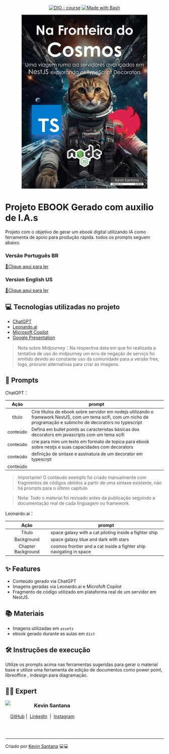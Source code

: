 

<p align="center">
<a href="https://dio.me/"><img src="https://img.shields.io/badge/DIO-Course-28DA77?logo=youtube" alt="DIO - course"></a>
<a href="https://www.gnu.org/software/bash/" title="Go to Bash homepage"><img src="https://img.shields.io/badge/Prompt-Project-blue?logo=gnu-bash&amp;logoColor=white" alt="Made with Bash"></a></p>




<p align="center">
<img 
    src="./assets/cover.png"
    width="400"  
/>
</p>

# Projeto EBOOK Gerado com auxilio de I.A.s

Projeto com o objetivo de gerar um ebook digital utilizando IA como ferramenta de apoio para produção rápida. todos os prompts
seguem abaixo.

### Versão Português BR
<a href="https://github.com/ZekDtonik/ebook-nestjs-decorators/blob/main/dist/Ebook%20-%20Na%20Fronteira%20do%20Cosmos.pdf" title="View PDF now"> 📕Clique aqui para ler</a>

### Version English US
<a href="https://github.com/ZekDtonik/ebook-nestjs-decorators/blob/main/dist/Ebook%20-%20Na%20Fronteira%20do%20Cosmos.pdf" title="View PDF now"> 📕Clique aqui para ler</a>

## 💻 Tecnologias utilizadas no projeto

- [ChatGPT](https://chat.openai.com/) 
- [Leonardo.ai](https://www.leonardo.ai)
- [Microsoft Copilot](https://copilot.microsoft.com)
- [Google Presentation](https://docs.google.com/presentation/u/0/)


> Nota sobre Midjourney：Na respectiva data em que foi realizada a tentativa de uso do midjourney um erro de negação de serviço foi emitido devido ao constante uso da comunidade para a versão free, logo, procurei alternativas para criar as imagens.
## 🧠 Prompts


ChatGPT：

|   Ação   | prompt                                                                                                                                                                                                                                                                         |
| :------: | --------------------------------------------------------------------------------------------
|  título  | Crie títulos de ebook sobre servidor em nodejs utilizando o framework NestJS, com um tema scifi, com um nicho de programação e subnicho de decorators no typescript                         |
| conteúdo | Defina em bullet points as caracteristas básicas dos decorators em javascripts com um tema scifi |
| conteúdo | crie para mim um texto em formato de topica para ebook sobre nestjs e suas capacidades com decorators       |
| conteúdo | definição de sintaxe e assinatura de um decorator em typescrpt |
| conteúdo | 

  > Importante! O contéudo exemplo foi criado manualmente com fragmentos de códigos obtidos a partir de uma sintaxe existente, não há prompts para o último capítulo

  > Nota: Todo o material foi revisado antes da publicação seguindo a documentação real de cada linguagem ou framework.

Leonardo.ai：

|  Ação  | prompt                                                                                 |
| :----: | -------------------------------------------------------------------------------------- |
| Título | space galaxy with a cat piloting inside a fighter ship |
| Background | space galaxy blue and dark with stars |
| Chapter Background | cosmos frontier and a cat inside a fighter ship navigating in space |

## ✨ Features

- Conteúdo gerado via ChatGPT
- Imagens geradas via Leonardo.ai e Microfoft Copilot
- Fragmento de código utilizado em plataforma real de um servidor em NestJS.

## 📚 Materiais

- Imagens utilizadas em `assets`
- ebook gerado durante as aulas em `dist`

## 🛠️ Instruções de execução

Utilize os prompts acima nas ferramentas sugeridas para gerar o material base e utilize uma ferramenta de edição de documentos como power point, libreoffice , indesign para diagramação.

## 👨‍💻 Expert

<p>
    <img 
      align=left 
      margin=10 
      width=80 
      src="https://avatars.githubusercontent.com/u/24943857?v=4"
    />
    <h3>&nbsp&nbsp&nbspKevin Santana<br></h3>
    <p>&nbsp&nbsp&nbsp
    <a href="https://github.com/zekdtonik">
    GitHub</a>&nbsp;|&nbsp;
    <a href="www.linkedin.com/in/kevin-fms">LinkedIn</a>
&nbsp;|&nbsp;
    <a href="https://www.instagram.com/keu_marxs/">
    Instagram</a>
&nbsp;&nbsp;</p>
</p>
<br/><br/>
<p>

---

Criado por [Kevin Santana](https://github.com/zekdtonik) 💻💻

